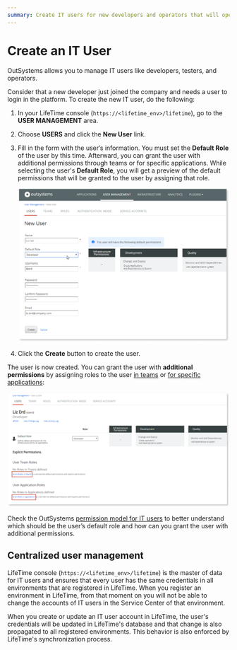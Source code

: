 ```yaml
---
summary: Create IT users for new developers and operators that will operate the platform.
---
```


# Create an IT User

OutSystems allows you to manage IT users like developers, testers, and operators.

Consider that a new developer just joined the company and needs a user to login in the platform. To create the new IT user, do the following:

1. In your LifeTime console (`https://<lifetime_env>/lifetime`), go to the **USER MANAGEMENT** area.

1. Choose **USERS** and click the **New User** link.

1. Fill in the form with the user’s information. You must set the **Default Role** of the user by this time. Afterward, you can grant the user with additional permissions through teams or for specific applications. While selecting the user's **Default Role**, you will get a preview of the default permissions that will be granted to the user by assigning that role.  

    ![](images/user-create-lt.png)

1. Click the **Create** button to create the user.

The user is now created. You can grant the user with **additional permissions** by assigning roles to the user [in teams](about-permission-levels.md#role-assigned-to-users-for-a-team) or [for specific applications](about-permission-levels.md#role-assigned-to-users-for-a-specific-application):

![](images/user-grant-additional-permissions.png)

Check the OutSystems [permission model for IT users](about-permission-levels.md) to better understand which should be the user’s default role and how can you grant the user with additional permissions.

## Centralized user management

LifeTime console (`https://<lifetime_env>/lifetime`) is the master of data for IT users and ensures that every user has the same credentials in all environments that are registered in LifeTime. When you register an environment in LifeTime, from that moment on you will not be able to change the accounts of IT users in the Service Center of that environment.

When you create or update an IT user account in LifeTime, the user's credentials will be updated in LifeTime's database and that change is also propagated to all registered environments. This behavior is also enforced by LifeTime's synchronization process.
